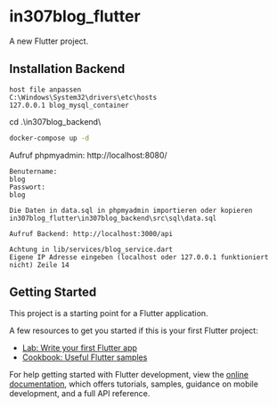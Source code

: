 # in307blog_flutter

A new Flutter project.

## Installation Backend

```
host file anpassen
C:\Windows\System32\drivers\etc\hosts
127.0.0.1 blog_mysql_container
```

cd .\in307blog_backend\
```bash
docker-compose up -d
```

Aufruf phpmyadmin: http://localhost:8080/
```
Benutername:
blog
Passwort:
blog
```

```
Die Daten in data.sql in phpmyadmin importieren oder kopieren
in307blog_flutter\in307blog_backend\src\sql\data.sql

Aufruf Backend: http://localhost:3000/api
```

```
Achtung in lib/services/blog_service.dart
Eigene IP Adresse eingeben (localhost oder 127.0.0.1 funktioniert nicht) Zeile 14
```

## Getting Started

This project is a starting point for a Flutter application.

A few resources to get you started if this is your first Flutter project:

- [Lab: Write your first Flutter app](https://docs.flutter.dev/get-started/codelab)
- [Cookbook: Useful Flutter samples](https://docs.flutter.dev/cookbook)

For help getting started with Flutter development, view the
[online documentation](https://docs.flutter.dev/), which offers tutorials,
samples, guidance on mobile development, and a full API reference.

